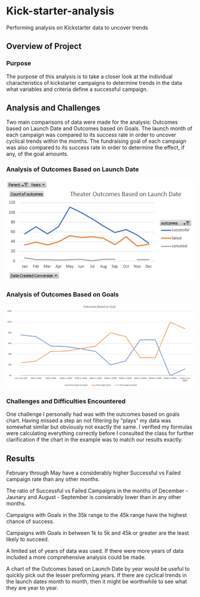 # Kick-starter-analysis
Performing analysis on Kickstarter data to uncover trends

## Overview of Project

### Purpose

The purpose of this analysis is to take a closer look at the individual characteristics of kickstarter campaigns to determine trends in the data what variables and criteria define a successful campaign.

## Analysis and Challenges

Two main comparisons of data were made for the analysis: Outcomes based on Launch Date and Outcomes based on Goals. The launch month of each campaign was compared to its success rate in order to uncover cyclical trends within the months. The fundraising goal of each campaign was also compared to its success rate in order to determine the effect, if any, of the goal amounts.

### Analysis of Outcomes Based on Launch Date

![Theater_Outcomes_vs_Launch.Png](https://github.com/crabrandoom/Kick-starter-analysis/blob/main/Theater_Outcomes_vs_Launch.png)


### Analysis of Outcomes Based on Goals

![Outcomes_vs_Goals.Png](https://github.com/crabrandoom/Kick-starter-analysis/blob/main/Outcomes_vs_Goals.png)

### Challenges and Difficulties Encountered

One challenge I personally had was with the outcomes based on goals chart. Having missed a step an not filtering by "plays" my data was somewhat similar but obviously not exactly the same. I verified my formulas were calculating everything correctly before I consulted the class for further clarification if the chart in the example was to match our results exactly.

## Results

February through May have a considerably higher Successful vs Failed campaign rate than any other months.

The ratio of Successful vs Failed Campaigns in the months of December - Jaunary and August - September is consierably lower than in any other months.

Campaigns with Goals in the 35k range to the 45k range have the highest chance of success.

Campaigns with Goals in between 1k to 5k and 45k or greater are the least likely to succeed.

A limited set of years of data was used. If there were more years of data included a more comprehensive analysis could be made.

A chart of the Outcomes based on Launch Date by year would be useful to quickly pick out the lesser preforming years. If there are cyclical trends in the launch dates month to month, then it might be worthwhile to see what they are year to year.
